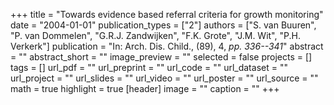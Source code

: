 +++
title = "Towards evidence based referral criteria for growth monitoring"
date = "2004-01-01"
publication_types = ["2"]
authors = ["S. van Buuren", "P. van Dommelen", "G.R.J. Zandwijken", "F.K. Grote", "J.M. Wit", "P.H. Verkerk"]
publication = "In: Arch. Dis. Child., (89), 4, _pp. 336--341_"
abstract = ""
abstract_short = ""
image_preview = ""
selected = false
projects = []
tags = []
url_pdf = ""
url_preprint = ""
url_code = ""
url_dataset = ""
url_project = ""
url_slides = ""
url_video = ""
url_poster = ""
url_source = ""
math = true
highlight = true
[header]
image = ""
caption = ""
+++
